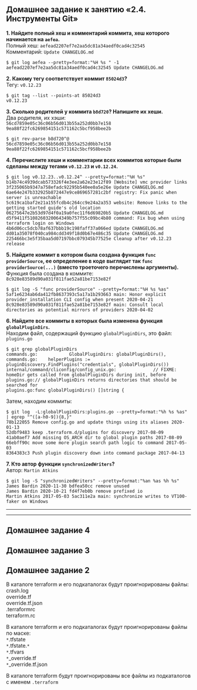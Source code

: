 ## Домашнее задание к занятию «2.4. Инструменты Git»

**1. Найдите полный хеш и комментарий коммита, хеш которого начинается на `aefea`.**  
Полный хеш: `aefead2207ef7e2aa5dc81a34aedf0cad4c32545`  
Комментарий: `Update CHANGELOG.md`  
```
$ git log aefea --pretty=format:"%H %s " -1  
aefead2207ef7e2aa5dc81a34aedf0cad4c32545 Update CHANGELOG.md
```
**2. Какому тегу соответствует коммит `85024d3`?**  
Тегу: `v0.12.23`
```
$ git tag --list --points-at 85024d3  
v0.12.23
```

**3. Сколько родителей у коммита `b8d720`? Напишите их хеши.**   
Два родителя, их хэши:  
`56cd7859e05c36c06b56d013b55a252d0bb7e158`  
`9ea88f22fc6269854151c571162c5bcf958bee2b`  
```
$ git rev-parse b8d720^@
56cd7859e05c36c06b56d013b55a252d0bb7e158
9ea88f22fc6269854151c571162c5bcf958bee2b
```

**4. Перечислите хеши и комментарии всех коммитов которые были сделаны между тегами  `v0.12.23` и `v0.12.24`.**

```
$ git log v0.12.23..v0.12.24^ --pretty=format:"%H %s"  
b14b74c4939dcab573326f4e3ee2a62e23e12f89 [Website] vmc provider links  
3f235065b9347a758efadc92295b540ee0a5e26e Update CHANGELOG.md  
6ae64e247b332925b872447e9ce869657281c2bf registry: Fix panic when server is unreachable  
5c619ca1baf2e21a155fcdb4c264cc9e24a2a353 website: Remove links to the getting started guide's old location
06275647e2b53d97d4f0a19a0fec11f6d69820b5 Update CHANGELOG.md  
d5f9411f5108260320064349b757f55c09bc4b80 command: Fix bug when using terraform login on Windows
4b6d06cc5dcb78af637bbb19c198faff37a066ed Update CHANGELOG.md  
dd01a35078f040ca984cdd349f18d0b67e486c35 Update CHANGELOG.md  
225466bc3e5f35baa5d07197bbc079345b77525e Cleanup after v0.12.23 release  
```


**5. Найдите коммит в котором была создана функция `func providerSource`, ее определение в коде выглядит 
так `func providerSource(...)` (вместо троеточего перечислены аргументы).**  
Функция была создана в коммите: `8c928e83589d90a031f811fae52a81be7153e82f`

```
$ git log -S "func providerSource" --pretty=format:"%H %s %as"  
5af1e6234ab6da412fb8637393c5a17a1b293663 main: Honor explicit provider_installation CLI config when present 2020-04-21  
8c928e83589d90a031f811fae52a81be7153e82f main: Consult local directories as potential mirrors of providers 2020-04-02   
```

**6. Найдите все коммиты в которых была изменена функция `globalPluginDirs`.**    
Находим файл, содержащий функцию `globalPluginDirs`, это файл: `plugins.go`    
```
$ git grep globalPluginDirs 
commands.go:            GlobalPluginDirs: globalPluginDirs(),
commands.go:    helperPlugins := pluginDiscovery.FindPlugins("credentials", globalPluginDirs())
internal/command/cliconfig/config_unix.go:              // FIXME: homeDir gets called from globalPluginDirs during init, before
plugins.go:// globalPluginDirs returns directories that should be searched for
plugins.go:func globalPluginDirs() []string {
```
Затем, находим коммиты:
```
$ git log  -L:globalPluginDirs:plugins.go --pretty=format:"%h %s %as" | egrep "^([a-h0-9]){8,}"
78b122055 Remove config.go and update things using its aliases 2020-01-13
52dbf9483 keep .terraform.d/plugins for discovery 2017-08-09
41ab0aef7 Add missing OS_ARCH dir to global plugin paths 2017-08-09
66ebff90c move some more plugin search path logic to command 2017-05-03
8364383c3 Push plugin discovery down into command package 2017-04-13
```

**7. Кто автор функции `synchronizedWriters`?**  
Автор: `Martin Atkins`
```
$ git log -S "synchronizedWriters" --pretty=format:"%an %as %h %s"
James Bardin 2020-11-30 bdfea50cc remove unused
James Bardin 2020-10-21 fd4f7eb0b remove prefixed io
Martin Atkins 2017-05-03 5ac311e2a main: synchronize writes to VT100-faker on Windows
```


---
***


## Домашнее задание 4


## Домашнее задание 3


## Домашнее задание 2

В каталоге terraform и его подкаталогах будут проигнорированы файлы:  
crash.log  
override.tf  
override.tf.json  
.terraformrc  
terraform.rc  

В каталоге terraform и его подкаталогах будут проигнорированы файлы по маске:  
`*`.tfstate  
`*`.tfstate.`*`  
`*`.tfvars  
`*`_override.tf  
`*`_override.tf.json  

В каталоге terraform будут проигнорированы все файлы из подкаталогов с именем `.terraform`
